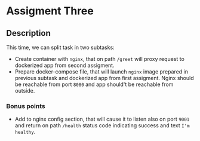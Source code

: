 # Assigment Three
## Description
This time, we can split task in two subtasks:
* Create container with `nginx`, that on path `/greet` will proxy request to dockerized app from second assigment.
* Prepare docker-compose file, that will launch `nginx` image prepared in previous subtask and dockerized app from first assigment. Nginx should be reachable from port `8080` and app should't be reachable from outside.

### Bonus points
* Add to nginx config section, that will cause it to listen also on port `9001` and return on path `/health` status code indicating success and text `I'm healthy`.